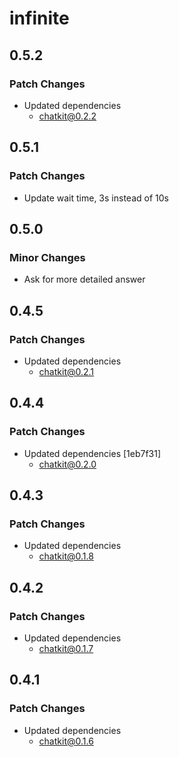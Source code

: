 # infinite

## 0.5.2

### Patch Changes

- Updated dependencies
  - chatkit@0.2.2

## 0.5.1

### Patch Changes

- Update wait time, 3s instead of 10s

## 0.5.0

### Minor Changes

- Ask for more detailed answer

## 0.4.5

### Patch Changes

- Updated dependencies
  - chatkit@0.2.1

## 0.4.4

### Patch Changes

- Updated dependencies [1eb7f31]
  - chatkit@0.2.0

## 0.4.3

### Patch Changes

- Updated dependencies
  - chatkit@0.1.8

## 0.4.2

### Patch Changes

- Updated dependencies
  - chatkit@0.1.7

## 0.4.1

### Patch Changes

- Updated dependencies
  - chatkit@0.1.6
